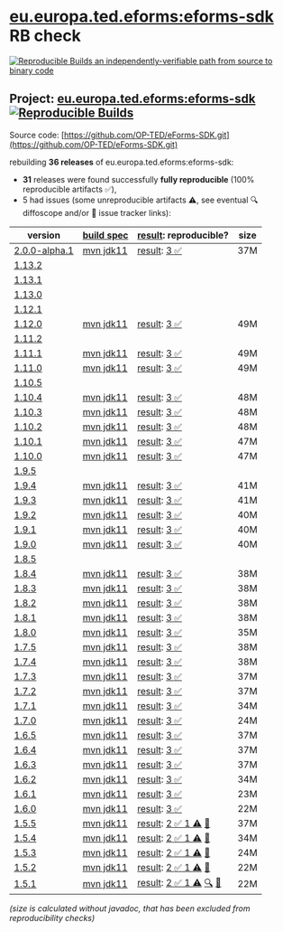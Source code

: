 [eu.europa.ted.eforms:eforms-sdk](https://central.sonatype.com/artifact/eu.europa.ted.eforms/eforms-sdk/versions) RB check
=======

[![Reproducible Builds](https://reproducible-builds.org/images/logos/rb.svg) an independently-verifiable path from source to binary code](https://reproducible-builds.org/)

## Project: [eu.europa.ted.eforms:eforms-sdk](https://central.sonatype.com/artifact/eu.europa.ted.eforms/eforms-sdk/versions) [![Reproducible Builds](https://img.shields.io/endpoint?url=https://raw.githubusercontent.com/jvm-repo-rebuild/reproducible-central/master/content/eu/europa/ted/eforms/eforms-sdk/badge.json)](https://github.com/jvm-repo-rebuild/reproducible-central/blob/master/content/eu/europa/ted/eforms/eforms-sdk/README.md)

Source code: [https://github.com/OP-TED/eForms-SDK.git](https://github.com/OP-TED/eForms-SDK.git)

rebuilding **36 releases** of eu.europa.ted.eforms:eforms-sdk:
- **31** releases were found successfully **fully reproducible** (100% reproducible artifacts :white_check_mark:),
- 5 had issues (some unreproducible artifacts :warning:, see eventual :mag: diffoscope and/or :memo: issue tracker links):

| version | [build spec](/BUILDSPEC.md) | [result](https://reproducible-builds.org/docs/jvm/): reproducible? | size |
| -- | --------- | ------ | -- |
| [2.0.0-alpha.1](https://central.sonatype.com/artifact/eu.europa.ted.eforms/eforms-sdk/2.0.0-alpha.1/pom) | [mvn jdk11](eforms-sdk-2.0.0-alpha.1.buildspec) | [result](eforms-sdk-2.0.0-alpha.1.buildinfo): [3 :white_check_mark: ](eforms-sdk-2.0.0-alpha.1.buildcompare) | 37M |
| [1.13.2](https://central.sonatype.com/artifact/eu.europa.ted.eforms/eforms-sdk/1.13.2/pom) | | | |
| [1.13.1](https://central.sonatype.com/artifact/eu.europa.ted.eforms/eforms-sdk/1.13.1/pom) | | | |
| [1.13.0](https://central.sonatype.com/artifact/eu.europa.ted.eforms/eforms-sdk/1.13.0/pom) | | | |
| [1.12.1](https://central.sonatype.com/artifact/eu.europa.ted.eforms/eforms-sdk/1.12.1/pom) | | | |
| [1.12.0](https://central.sonatype.com/artifact/eu.europa.ted.eforms/eforms-sdk/1.12.0/pom) | [mvn jdk11](eforms-sdk-1.12.0.buildspec) | [result](eforms-sdk-1.12.0.buildinfo): [3 :white_check_mark: ](eforms-sdk-1.12.0.buildcompare) | 49M |
| [1.11.2](https://central.sonatype.com/artifact/eu.europa.ted.eforms/eforms-sdk/1.11.2/pom) | | | |
| [1.11.1](https://central.sonatype.com/artifact/eu.europa.ted.eforms/eforms-sdk/1.11.1/pom) | [mvn jdk11](eforms-sdk-1.11.1.buildspec) | [result](eforms-sdk-1.11.1.buildinfo): [3 :white_check_mark: ](eforms-sdk-1.11.1.buildcompare) | 49M |
| [1.11.0](https://central.sonatype.com/artifact/eu.europa.ted.eforms/eforms-sdk/1.11.0/pom) | [mvn jdk11](eforms-sdk-1.11.0.buildspec) | [result](eforms-sdk-1.11.0.buildinfo): [3 :white_check_mark: ](eforms-sdk-1.11.0.buildcompare) | 49M |
| [1.10.5](https://central.sonatype.com/artifact/eu.europa.ted.eforms/eforms-sdk/1.10.5/pom) | | | |
| [1.10.4](https://central.sonatype.com/artifact/eu.europa.ted.eforms/eforms-sdk/1.10.4/pom) | [mvn jdk11](eforms-sdk-1.10.4.buildspec) | [result](eforms-sdk-1.10.4.buildinfo): [3 :white_check_mark: ](eforms-sdk-1.10.4.buildcompare) | 48M |
| [1.10.3](https://central.sonatype.com/artifact/eu.europa.ted.eforms/eforms-sdk/1.10.3/pom) | [mvn jdk11](eforms-sdk-1.10.3.buildspec) | [result](eforms-sdk-1.10.3.buildinfo): [3 :white_check_mark: ](eforms-sdk-1.10.3.buildcompare) | 48M |
| [1.10.2](https://central.sonatype.com/artifact/eu.europa.ted.eforms/eforms-sdk/1.10.2/pom) | [mvn jdk11](eforms-sdk-1.10.2.buildspec) | [result](eforms-sdk-1.10.2.buildinfo): [3 :white_check_mark: ](eforms-sdk-1.10.2.buildcompare) | 48M |
| [1.10.1](https://central.sonatype.com/artifact/eu.europa.ted.eforms/eforms-sdk/1.10.1/pom) | [mvn jdk11](eforms-sdk-1.10.1.buildspec) | [result](eforms-sdk-1.10.1.buildinfo): [3 :white_check_mark: ](eforms-sdk-1.10.1.buildcompare) | 47M |
| [1.10.0](https://central.sonatype.com/artifact/eu.europa.ted.eforms/eforms-sdk/1.10.0/pom) | [mvn jdk11](eforms-sdk-1.10.0.buildspec) | [result](eforms-sdk-1.10.0.buildinfo): [3 :white_check_mark: ](eforms-sdk-1.10.0.buildcompare) | 47M |
| [1.9.5](https://central.sonatype.com/artifact/eu.europa.ted.eforms/eforms-sdk/1.9.5/pom) | | | |
| [1.9.4](https://central.sonatype.com/artifact/eu.europa.ted.eforms/eforms-sdk/1.9.4/pom) | [mvn jdk11](eforms-sdk-1.9.4.buildspec) | [result](eforms-sdk-1.9.4.buildinfo): [3 :white_check_mark: ](eforms-sdk-1.9.4.buildcompare) | 41M |
| [1.9.3](https://central.sonatype.com/artifact/eu.europa.ted.eforms/eforms-sdk/1.9.3/pom) | [mvn jdk11](eforms-sdk-1.9.3.buildspec) | [result](eforms-sdk-1.9.3.buildinfo): [3 :white_check_mark: ](eforms-sdk-1.9.3.buildcompare) | 41M |
| [1.9.2](https://central.sonatype.com/artifact/eu.europa.ted.eforms/eforms-sdk/1.9.2/pom) | [mvn jdk11](eforms-sdk-1.9.2.buildspec) | [result](eforms-sdk-1.9.2.buildinfo): [3 :white_check_mark: ](eforms-sdk-1.9.2.buildcompare) | 40M |
| [1.9.1](https://central.sonatype.com/artifact/eu.europa.ted.eforms/eforms-sdk/1.9.1/pom) | [mvn jdk11](eforms-sdk-1.9.1.buildspec) | [result](eforms-sdk-1.9.1.buildinfo): [3 :white_check_mark: ](eforms-sdk-1.9.1.buildcompare) | 40M |
| [1.9.0](https://central.sonatype.com/artifact/eu.europa.ted.eforms/eforms-sdk/1.9.0/pom) | [mvn jdk11](eforms-sdk-1.9.0.buildspec) | [result](eforms-sdk-1.9.0.buildinfo): [3 :white_check_mark: ](eforms-sdk-1.9.0.buildcompare) | 40M |
| [1.8.5](https://central.sonatype.com/artifact/eu.europa.ted.eforms/eforms-sdk/1.8.5/pom) | | | |
| [1.8.4](https://central.sonatype.com/artifact/eu.europa.ted.eforms/eforms-sdk/1.8.4/pom) | [mvn jdk11](eforms-sdk-1.8.4.buildspec) | [result](eforms-sdk-1.8.4.buildinfo): [3 :white_check_mark: ](eforms-sdk-1.8.4.buildcompare) | 38M |
| [1.8.3](https://central.sonatype.com/artifact/eu.europa.ted.eforms/eforms-sdk/1.8.3/pom) | [mvn jdk11](eforms-sdk-1.8.3.buildspec) | [result](eforms-sdk-1.8.3.buildinfo): [3 :white_check_mark: ](eforms-sdk-1.8.3.buildcompare) | 38M |
| [1.8.2](https://central.sonatype.com/artifact/eu.europa.ted.eforms/eforms-sdk/1.8.2/pom) | [mvn jdk11](eforms-sdk-1.8.2.buildspec) | [result](eforms-sdk-1.8.2.buildinfo): [3 :white_check_mark: ](eforms-sdk-1.8.2.buildcompare) | 38M |
| [1.8.1](https://central.sonatype.com/artifact/eu.europa.ted.eforms/eforms-sdk/1.8.1/pom) | [mvn jdk11](eforms-sdk-1.8.1.buildspec) | [result](eforms-sdk-1.8.1.buildinfo): [3 :white_check_mark: ](eforms-sdk-1.8.1.buildcompare) | 38M |
| [1.8.0](https://central.sonatype.com/artifact/eu.europa.ted.eforms/eforms-sdk/1.8.0/pom) | [mvn jdk11](eforms-sdk-1.8.0.buildspec) | [result](eforms-sdk-1.8.0.buildinfo): [3 :white_check_mark: ](eforms-sdk-1.8.0.buildcompare) | 35M |
| [1.7.5](https://central.sonatype.com/artifact/eu.europa.ted.eforms/eforms-sdk/1.7.5/pom) | [mvn jdk11](eforms-sdk-1.7.5.buildspec) | [result](eforms-sdk-1.7.5.buildinfo): [3 :white_check_mark: ](eforms-sdk-1.7.5.buildcompare) | 38M |
| [1.7.4](https://central.sonatype.com/artifact/eu.europa.ted.eforms/eforms-sdk/1.7.4/pom) | [mvn jdk11](eforms-sdk-1.7.4.buildspec) | [result](eforms-sdk-1.7.4.buildinfo): [3 :white_check_mark: ](eforms-sdk-1.7.4.buildcompare) | 38M |
| [1.7.3](https://central.sonatype.com/artifact/eu.europa.ted.eforms/eforms-sdk/1.7.3/pom) | [mvn jdk11](eforms-sdk-1.7.3.buildspec) | [result](eforms-sdk-1.7.3.buildinfo): [3 :white_check_mark: ](eforms-sdk-1.7.3.buildcompare) | 37M |
| [1.7.2](https://central.sonatype.com/artifact/eu.europa.ted.eforms/eforms-sdk/1.7.2/pom) | [mvn jdk11](eforms-sdk-1.7.2.buildspec) | [result](eforms-sdk-1.7.2.buildinfo): [3 :white_check_mark: ](eforms-sdk-1.7.2.buildcompare) | 37M |
| [1.7.1](https://central.sonatype.com/artifact/eu.europa.ted.eforms/eforms-sdk/1.7.1/pom) | [mvn jdk11](eforms-sdk-1.7.1.buildspec) | [result](eforms-sdk-1.7.1.buildinfo): [3 :white_check_mark: ](eforms-sdk-1.7.1.buildcompare) | 34M |
| [1.7.0](https://central.sonatype.com/artifact/eu.europa.ted.eforms/eforms-sdk/1.7.0/pom) | [mvn jdk11](eforms-sdk-1.7.0.buildspec) | [result](eforms-sdk-1.7.0.buildinfo): [3 :white_check_mark: ](eforms-sdk-1.7.0.buildcompare) | 24M |
| [1.6.5](https://central.sonatype.com/artifact/eu.europa.ted.eforms/eforms-sdk/1.6.5/pom) | [mvn jdk11](eforms-sdk-1.6.5.buildspec) | [result](eforms-sdk-1.6.5.buildinfo): [3 :white_check_mark: ](eforms-sdk-1.6.5.buildcompare) | 37M |
| [1.6.4](https://central.sonatype.com/artifact/eu.europa.ted.eforms/eforms-sdk/1.6.4/pom) | [mvn jdk11](eforms-sdk-1.6.4.buildspec) | [result](eforms-sdk-1.6.4.buildinfo): [3 :white_check_mark: ](eforms-sdk-1.6.4.buildcompare) | 37M |
| [1.6.3](https://central.sonatype.com/artifact/eu.europa.ted.eforms/eforms-sdk/1.6.3/pom) | [mvn jdk11](eforms-sdk-1.6.3.buildspec) | [result](eforms-sdk-1.6.3.buildinfo): [3 :white_check_mark: ](eforms-sdk-1.6.3.buildcompare) | 37M |
| [1.6.2](https://central.sonatype.com/artifact/eu.europa.ted.eforms/eforms-sdk/1.6.2/pom) | [mvn jdk11](eforms-sdk-1.6.2.buildspec) | [result](eforms-sdk-1.6.2.buildinfo): [3 :white_check_mark: ](eforms-sdk-1.6.2.buildcompare) | 34M |
| [1.6.1](https://central.sonatype.com/artifact/eu.europa.ted.eforms/eforms-sdk/1.6.1/pom) | [mvn jdk11](eforms-sdk-1.6.1.buildspec) | [result](eforms-sdk-1.6.1.buildinfo): [3 :white_check_mark: ](eforms-sdk-1.6.1.buildcompare) | 23M |
| [1.6.0](https://central.sonatype.com/artifact/eu.europa.ted.eforms/eforms-sdk/1.6.0/pom) | [mvn jdk11](eforms-sdk-1.6.0.buildspec) | [result](eforms-sdk-1.6.0.buildinfo): [3 :white_check_mark: ](eforms-sdk-1.6.0.buildcompare) | 22M |
| [1.5.5](https://central.sonatype.com/artifact/eu.europa.ted.eforms/eforms-sdk/1.5.5/pom) | [mvn jdk11](eforms-sdk-1.5.5.buildspec) | [result](eforms-sdk-1.5.5.buildinfo): [2 :white_check_mark:  1 :warning:](eforms-sdk-1.5.5.buildcompare) [:memo:](https://github.com/OP-TED/eForms-SDK/pull/309) | 37M |
| [1.5.4](https://central.sonatype.com/artifact/eu.europa.ted.eforms/eforms-sdk/1.5.4/pom) | [mvn jdk11](eforms-sdk-1.5.4.buildspec) | [result](eforms-sdk-1.5.4.buildinfo): [2 :white_check_mark:  1 :warning:](eforms-sdk-1.5.4.buildcompare) [:memo:](https://github.com/OP-TED/eForms-SDK/pull/309) | 34M |
| [1.5.3](https://central.sonatype.com/artifact/eu.europa.ted.eforms/eforms-sdk/1.5.3/pom) | [mvn jdk11](eforms-sdk-1.5.3.buildspec) | [result](eforms-sdk-1.5.3.buildinfo): [2 :white_check_mark:  1 :warning:](eforms-sdk-1.5.3.buildcompare) [:memo:](https://github.com/OP-TED/eForms-SDK/pull/309) | 24M |
| [1.5.2](https://central.sonatype.com/artifact/eu.europa.ted.eforms/eforms-sdk/1.5.2/pom) | [mvn jdk11](eforms-sdk-1.5.2.buildspec) | [result](eforms-sdk-1.5.2.buildinfo): [2 :white_check_mark:  1 :warning:](eforms-sdk-1.5.2.buildcompare) [:memo:](https://github.com/OP-TED/eForms-SDK/pull/309) | 22M |
| [1.5.1](https://central.sonatype.com/artifact/eu.europa.ted.eforms/eforms-sdk/1.5.1/pom) | [mvn jdk11](eforms-sdk-1.5.1.buildspec) | [result](eforms-sdk-1.5.1.buildinfo): [2 :white_check_mark:  1 :warning:](eforms-sdk-1.5.1.buildcompare) [:mag:](eforms-sdk-1.5.1.diffoscope) [:memo:](https://github.com/OP-TED/eForms-SDK/pull/309) | 22M |

<i>(size is calculated without javadoc, that has been excluded from reproducibility checks)</i>
